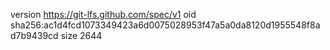 version https://git-lfs.github.com/spec/v1
oid sha256:ac1d4fcd1073349423a6d0075028953f47a5a0da8120d1955548f8ad7b9439cd
size 2644
